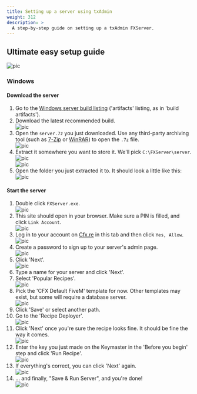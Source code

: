 ```yaml
---
title: Setting up a server using txAdmin
weight: 312
description: >
  A step-by-step guide on setting up a txAdmin FXServer.
---
```


## Ultimate easy setup guide
![pic](/server-setup/header.png)
### Windows
#### Download the server
1. Go to the [Windows server build listing][windows-artifacts] ('artifacts' listing, as in 'build artifacts').
2. Download the latest recommended build.<br>
   ![pic](/server-setup/windows-step-2.png)
3. Open the `server.7z` you just downloaded. Use any third-party archiving tool (such as [7-Zip][7zip] or [WinRAR][winrar]) to open the `.7z` file. <br>
   ![pic](/server-setup/windows-step-3.png)
4. Extract it somewhere you want to store it. We'll pick `C:\FXServer\server`.<br>
   ![pic](/server-setup/windows-step-4a.png)<br>
   ![pic](/server-setup/windows-step-4b.png)
5. Open the folder you just extracted it to. It should look a little like this:<br>
   ![pic](/server-setup/windows-step-5.png)

#### Start the server
1. Double click `FXServer.exe`.<br>
   ![pic](/server-setup/windows-step2-1.png)
2. This site should open in your browser. Make sure a PIN is filled, and click `Link Account`.<br>
   ![pic](/server-setup/windows-step2-2.png)
3. Log in to your account on [Cfx.re](https://forum.cfx.re/) in this tab and then click `Yes, Allow`.<br>
   ![pic](/server-setup/windows-step2-3.png)
4. Create a password to sign up to your server's admin page.<br>
   ![pic](/server-setup/windows-step2-4.png)
5. Click 'Next'.<br>
   ![pic](/server-setup/windows-step2-5.png)
6. Type a name for your server and click 'Next'.
7. Select 'Popular Recipes'.<br>
   ![pic](/server-setup/windows-step2-7.png)
8. Pick the 'CFX Default FiveM' template for now. Other templates may exist, but some will require a database server.<br>
   ![pic](/server-setup/windows-step2-8.png)
9. Click 'Save' or select another path.
10. Go to the 'Recipe Deployer'.<br>
   ![pic](/server-setup/windows-step2-10.png)
11. Click 'Next' once you're sure the recipe looks fine. It should be fine the way it comes.<br>
  ![pic](/server-setup/windows-step2-11.png)
12. Enter the key you just made on the Keymaster in the 'Before you begin' step and click 'Run Recipe'.<br>
   ![pic](/server-setup/windows-step2-12.png)
13. If everything's correct, you can click 'Next' again.<br>
   ![pic](/server-setup/windows-step2-13.png)
14. ... and finally, "Save & Run Server", and you're done!<br>
   ![pic](/server-setup/windows-step2-14.png)


[windows-artifacts]: https://runtime.fivem.net/artifacts/fivem/build_server_windows/master/
[server-data]: https://github.com/citizenfx/cfx-server-data

[vcredist]: https://aka.ms/vs/16/release/VC_redist.x64.exe

[winrar]: https://www.rarlab.com/download.htm
[7zip]: https://www.7-zip.org/download.html